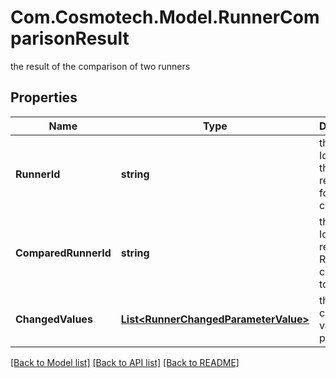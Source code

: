 # Com.Cosmotech.Model.RunnerComparisonResult
the result of the comparison of two runners

## Properties

Name | Type | Description | Notes
------------ | ------------- | ------------- | -------------
**RunnerId** | **string** | the Runner Id which is the reference for the comparison | [optional] [readonly] 
**ComparedRunnerId** | **string** | the Runner Id the reference Runner is compared to | [optional] [readonly] 
**ChangedValues** | [**List&lt;RunnerChangedParameterValue&gt;**](RunnerChangedParameterValue.md) | the list of changed values for parameters | [optional] [readonly] 

[[Back to Model list]](../README.md#documentation-for-models) [[Back to API list]](../README.md#documentation-for-api-endpoints) [[Back to README]](../README.md)


